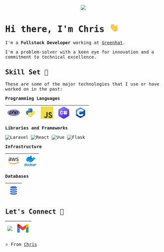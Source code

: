 <p align="center">
  <img src="https://media.giphy.com/media/MeJgB3yMMwIaHmKD4z/giphy.gif" width="30%">
</p>

<samp>
  <h1>Hi there, I'm Chris <img  src="https://raw.githubusercontent.com/ABSphreak/ABSphreak/master/gifs/Hi.gif" width="30px"></h1>

  I'm a **Fullstack Developer** working at [Greenhat](https://www.greenhat.net/).

  I'm a problem-solver with a keen eye for innovation and a commitment to technical excellence.
</samp>

## Skill Set :muscle:

These are some of the major technologies that I use or have worked on in the past:

**Programming Languages**

<img title="PHP" alt="PHP" width="40px" src="https://raw.githubusercontent.com/github/explore/master/topics/php/php.png" />|<img title="Python" alt="Python" width="40px" src="https://raw.githubusercontent.com/github/explore/master/topics/python/python.png" />|<img alt="JS" title="JavaScript" width="40px" src="https://raw.githubusercontent.com/github/explore/master/topics/javascript/javascript.png">|<img alt="C#" title="C#" width="40px" src="https://raw.githubusercontent.com/github/explore/main/topics/csharp/csharp.png">|<img title="C" alt="C" width="40px" src="https://raw.githubusercontent.com/github/explore/master/topics/c/c.png">
|--|--|--|--|--|

**Libraries and Frameworks**

![Laravel](https://img.shields.io/badge/-Laravel-000000?style=flat&logo=laravel)
![React](https://img.shields.io/badge/-React-000000?style=flat&logo=react)
![Vue](https://img.shields.io/badge/-Vue-000000?style=flat&logo=vuedotjs)
![Flask](https://img.shields.io/badge/-Flask-000000?style=flat&logo=flask)


**Infrastructure**

<img title="AWS" alt="AWS" width="40px" src="https://raw.githubusercontent.com/github/explore/main/topics/aws/aws.png">|<img title="Docker" alt="Docker" width="40px" src="https://raw.githubusercontent.com/github/explore/main/topics/docker/docker.png">
|--|--|

**Databases**

<img title="SQL" alt="SQL" width="40px" src="https://raw.githubusercontent.com/github/explore/master/topics/sql/sql.png">|
|--|


## Let's Connect :handshake:

<a href="https://www.linkedin.com/in/chrisnguyen305/"><img src="https://cdn2.iconfinder.com/data/icons/social-media-2285/512/1_Linkedin_unofficial_colored_svg-128.png" width="40"></a>|<a href="mailto:huunguyen.chris.work@gmail.com"><img src="https://raw.githubusercontent.com/github/explore/main/topics/gmail/gmail.png" width="40"></a>
|--|--|


⭐️ From [Chris](https://www.linkedin.com/in/chrisnguyen305/)
